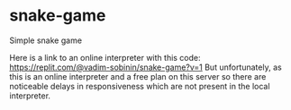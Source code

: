 # snake-game
Simple snake game

Here is a link to an online interpreter with this code: https://replit.com/@vadim-sobinin/snake-game?v=1
But unfortunately, as this is an online interpreter and a free plan on this server so there are noticeable delays in responsiveness which are not present in the local interpreter. 
